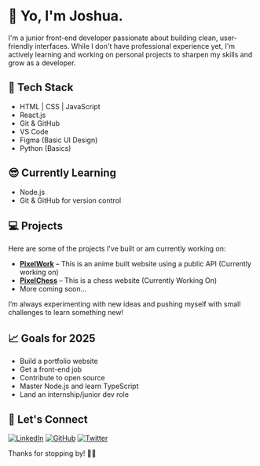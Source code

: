 # 🙂 Yo, I'm Joshua.

I'm a junior front-end developer passionate about building clean, user-friendly interfaces. While I don't have professional experience yet, I'm actively learning and working on personal projects to sharpen my skills and grow as a developer.

## 🧰 Tech Stack

- HTML | CSS | JavaScript
- React.js
- Git & GitHub
- VS Code
- Figma (Basic UI Design)
- Python (Basics)

## 😎 Currently Learning
- Node.js
- Git & GitHub for version control

## 💻 Projects

Here are some of the projects I've built or am currently working on:

- **[PixelWork]((https://pixelwork.netlify.app))** – This is an anime built website using a public API (Currently working on)
- **[PixelChess](#)** – This is a chess website (Currently Working On)
- More coming soon...

I’m always experimenting with new ideas and pushing myself with small challenges to learn something new!


## 📈 Goals for 2025

- Build a portfolio website
- Get a front-end job
- Contribute to open source
- Master Node.js and learn TypeScript
- Land an internship/junior dev role

## 🤝 Let's Connect

[![LinkedIn](https://img.shields.io/badge/LinkedIn-0077B5?style=for-the-badge&logo=linkedin&logoColor=white)](https://linkedin.com/in/yourusername)
[![GitHub](https://img.shields.io/badge/GitHub-181717?style=for-the-badge&logo=github&logoColor=white)](https://github.com/pixelpawn)
[![Twitter](https://img.shields.io/badge/Twitter-1DA1F2?style=for-the-badge&logo=twitter&logoColor=white)](https://x.com/iamkyrin)


Thanks for stopping by! 👨‍💻



